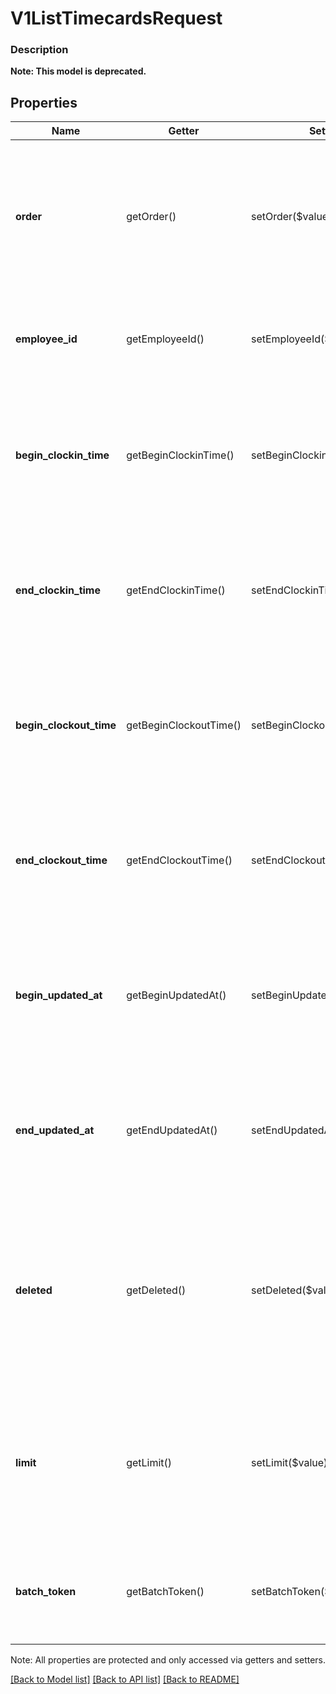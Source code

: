 # V1ListTimecardsRequest

### Description


**Note: This model is deprecated.**

## Properties
Name | Getter | Setter | Type | Description | Notes
------------ | ------------- | ------------- | ------------- | ------------- | -------------
**order** | getOrder() | setOrder($value) | **string** | The order in which timecards are listed in the response, based on their created_at field. See [SortOrder](#type-sortorder) for possible values | [optional] 
**employee_id** | getEmployeeId() | setEmployeeId($value) | **string** | If provided, the endpoint returns only timecards for the employee with the specified ID. | [optional] 
**begin_clockin_time** | getBeginClockinTime() | setBeginClockinTime($value) | **string** | If filtering results by their clockin_time field, the beginning of the requested reporting period, in ISO 8601 format. | [optional] 
**end_clockin_time** | getEndClockinTime() | setEndClockinTime($value) | **string** | If filtering results by their clockin_time field, the end of the requested reporting period, in ISO 8601 format. | [optional] 
**begin_clockout_time** | getBeginClockoutTime() | setBeginClockoutTime($value) | **string** | If filtering results by their clockout_time field, the beginning of the requested reporting period, in ISO 8601 format. | [optional] 
**end_clockout_time** | getEndClockoutTime() | setEndClockoutTime($value) | **string** | If filtering results by their clockout_time field, the end of the requested reporting period, in ISO 8601 format. | [optional] 
**begin_updated_at** | getBeginUpdatedAt() | setBeginUpdatedAt($value) | **string** | If filtering results by their updated_at field, the beginning of the requested reporting period, in ISO 8601 format. | [optional] 
**end_updated_at** | getEndUpdatedAt() | setEndUpdatedAt($value) | **string** | If filtering results by their updated_at field, the end of the requested reporting period, in ISO 8601 format. | [optional] 
**deleted** | getDeleted() | setDeleted($value) | **bool** | If true, only deleted timecards are returned. If false, only valid timecards are returned.If you don&#39;t provide this parameter, both valid and deleted timecards are returned. | [optional] 
**limit** | getLimit() | setLimit($value) | **int** | The maximum integer number of employee entities to return in a single response. Default 100, maximum 200. | [optional] 
**batch_token** | getBatchToken() | setBatchToken($value) | **string** | A pagination cursor to retrieve the next set of results for your original query to the endpoint. | [optional] 

Note: All properties are protected and only accessed via getters and setters.

[[Back to Model list]](../../README.md#documentation-for-models) [[Back to API list]](../../README.md#documentation-for-api-endpoints) [[Back to README]](../../README.md)

